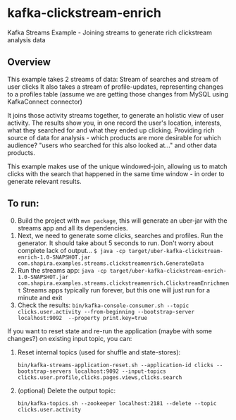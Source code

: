 # kafka-clickstream-enrich
Kafka Streams Example - Joining streams to generate rich clickstream analysis data

Overview
--------
This example takes 2 streams of data: Stream of searches and stream of user clicks
It also takes a stream of profile-updates, representing changes to a profiles table (assume we are getting those changes from MySQL using KafkaConnect connector)

It joins those activity streams together, to generate an holistic view of user activity. The results show you, in one record the user's location, interests, what they searched for and what they ended up clicking. Providing rich source of data for analysis - which products are more desirable for which audience? "users who searched for this also looked at..." and other data products.

This example makes use of the unique windowed-join, allowing us to match clicks with the search that happened in the same time window - in order to generate relevant results.

To run:
--------

0. Build the project with `mvn package`, this will generate an uber-jar with the streams app and all its dependencies.
1. Next, we need to generate some clicks, searches and profiles. Run the generator. It should take about 5 seconds to run. Don't worry about complete lack of output... 
   `$ java -cp target/uber-kafka-clickstream-enrich-1.0-SNAPSHOT.jar com.shapira.examples.streams.clickstreamenrich.GenerateData`
2. Run the streams app:
   `java -cp target/uber-kafka-clickstream-enrich-1.0-SNAPSHOT.jar com.shapira.examples.streams.clickstreamenrich.ClickstreamEnrichment`
   Streams apps typically run forever, but this one will just run for a minute and exit
3. Check the results:
   `bin/kafka-console-consumer.sh --topic clicks.user.activity --from-beginning --bootstrap-server localhost:9092  --property print.key=true`

If you want to reset state and re-run the application (maybe with some changes?) on existing input topic, you can:

1. Reset internal topics (used for shuffle and state-stores):

    `bin/kafka-streams-application-reset.sh --application-id clicks --bootstrap-servers localhost:9092 --input-topics clicks.user.profile,clicks.pages.views,clicks.search `

2. (optional) Delete the output topic:

    `bin/kafka-topics.sh --zookeeper localhost:2181 --delete --topic clicks.user.activity`